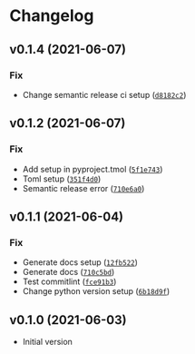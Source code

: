 # Changelog

<!--next-version-placeholder-->

## v0.1.4 (2021-06-07)
### Fix
* Change semantic release ci setup ([`d8182c2`](https://github.com/BrambleXu/SeqAL/commit/d8182c29f1733a9c807b9e3188aca4325bc8ff5b))

## v0.1.2 (2021-06-07)
### Fix
* Add setup in pyproject.tmol ([`5f1e743`](https://github.com/BrambleXu/SeqAL/commit/5f1e74387b8c12731524c53a8bf02273e36433cc))
* Toml setup ([`351f4d0`](https://github.com/BrambleXu/SeqAL/commit/351f4d0d4083fbcc1f272ca7abe8efd35cd4ad17))
* Semantic release error ([`710e6a0`](https://github.com/BrambleXu/SeqAL/commit/710e6a0d8648f23156c60c65833d8d33fbbb08c7))

## v0.1.1 (2021-06-04)
### Fix
* Generate docs setup ([`12fb522`](https://github.com/BrambleXu/SeqAL/commit/12fb52268f4b0900e827f4ba75c5176505bee911))
* Generate docs ([`710c5bd`](https://github.com/BrambleXu/SeqAL/commit/710c5bd84153e55f661c188a7d481e0e5d3866b4))
* Test commitlint ([`fce91b3`](https://github.com/BrambleXu/SeqAL/commit/fce91b3dd65f5849b1c394ba34699dc50b081f03))
* Change python version setup ([`6b18d9f`](https://github.com/BrambleXu/SeqAL/commit/6b18d9fa388c1580a1628b4d4fac6e3c51b995b9))

## v0.1.0 (2021-06-03)
* Initial version
